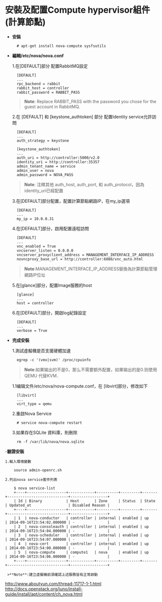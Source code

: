 # 安裝及配置Compute hypervisor組件(計算節點)

- **安裝**

        # apt-get install nova-compute sysfsutils
        
- **編輯/etc/nova/nova.conf**

    1.在[DEFAULT]部分 配置RabbitMQ設定
  
        [DEFAULT]
        ...
        rpc_backend = rabbit
        rabbit_host = controller
        rabbit_password = RABBIT_PASS
      
     >**Note**: Replace RABBIT_PASS with the password you chose for the guest account in RabbitMQ.
    
    2.在 [DEFAULT] 和 [keystone_authtoken] 部分 配置Identity service允許訪問
  
        [DEFAULT]
        ...
        auth_strategy = keystone
 
        [keystone_authtoken]
        ...
        auth_uri = http://controller:5000/v2.0
        identity_uri = http://controller:35357
        admin_tenant_name = service
        admin_user = nova
        admin_password = NOVA_PASS
      
     >**Note**: 注釋其他 auth_host, auth_port, 和 auth_protocol，因為identity_uri已經配置
    
    3.在[DEFAULT]部分配置，配置計算節點網路IP，在my_ip選項

        [DEFAULT]
        ...
        my_ip = 10.0.0.31
        
    4.在[DEFAULT]部分，啟用配置遠程訪問
    
        [DEFAULT]
        ...
        vnc_enabled = True
        vncserver_listen = 0.0.0.0
        vncserver_proxyclient_address = MANAGEMENT_INTERFACE_IP_ADDRESS
        novncproxy_base_url = http://controller:6080/vnc_auto.html
        
     >**Note**:MANAGEMENT_INTERFACE_IP_ADDRESS替換為計算節點管理網路IP位址
     
    5.在[glance]部分，配置Image服務的host
    
        [glance]
        ...
        host = controller

    6.在[DEFAULT]部分，開啟log紀錄設定
    
        [DEFAULT]
        ...
        verbose = True
        

- **完成安裝**

    1.測試虛擬機是否支援硬體加速
        
        egrep -c '(vmx|svm)' /proc/cpuinfo
        
     >**Note**:如果输出的不是0，那么不需要额外配置，如果输出的是0.则使用QEMU 代替KVM．
    
    1.1编辑文件/etc/nova/nova-compute.conf，在 [libvirt]部分，修改如下
    
        [libvirt]
        ...
        virt_type = qemu

    2.重啟Nova Service
    
        # service nova-compute restart
        
    3.如果存在SQLite 資料庫，則刪除
    
        rm -f /var/lib/nova/nova.sqlite
        
-**驗證安裝**

    1.輸入環境變數
    
        source admin-openrc.sh
        
    2.列出nova service套件列表
    
        $ nova service-list
        +----+------------------+------------+----------+---------+-------+----------------------------+-----------------+
        | Id | Binary           | Host       | Zone     | Status  | State | Updated_at                 | Disabled Reason |
        +----+------------------+------------+----------+---------+-------+----------------------------+-----------------+
        | 1  | nova-conductor   | controller | internal | enabled | up    | 2014-09-16T23:54:02.000000 | -               |
        | 2  | nova-consoleauth | controller | internal | enabled | up    | 2014-09-16T23:54:04.000000 | -               |
        | 3  | nova-scheduler   | controller | internal | enabled | up    | 2014-09-16T23:54:07.000000 | -               |
        | 4  | nova-cert        | controller | internal | enabled | up    | 2014-09-16T23:54:00.000000 | -               |
        | 5  | nova-compute     | compute1   | nova     | enabled | up    | 2014-09-16T23:54:06.000000 | -               |
        +----+------------------+------------+----------+---------+-------+----------------------------+-----------------+
        
     >**Note**:建立虛擬機前須確認上述服務皆有正常啟動
        
        

http://www.aboutyun.com/thread-11717-1-1.html
http://docs.openstack.org/juno/install-guide/install/apt/content/ch_nova.html
